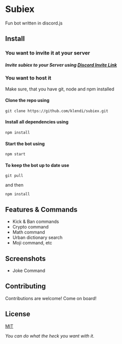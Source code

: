 # Subiex

Fun bot written in discord.js

## Install

### You want to invite it at your server

##### Invite subiex to your Server using [Discord Invite Link](https://discordapp.com/oauth2/authorize?client_id=320957715004522496&scope=bot)

### You want to host it

Make sure, that you have git, node and npm installed

#### Clone the repo using

    git clone https://github.com/klendi/subiex.git

#### Install all dependencies using

    npm install

#### Start the bot using

    npm start

#### To keep the bot up to date use

    git pull
    
and then

    npm install

## Features & Commands
* Kick & Ban commands
* Crypto command
* Math command
* Urban dictionary search
* Moji command, etc

## Screenshots
* Joke Command

## Contributing

Contributions are welcome! Come on board!

## License

[MIT](LICENSE)

*You can do what the heck you want with it.*
